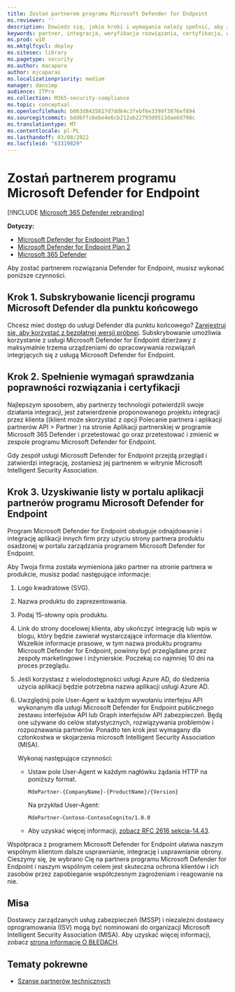 ```yaml
---
title: Zostań partnerem programu Microsoft Defender for Endpoint
ms.reviewer: ''
description: Dowiedz się, jakie kroki i wymagania należy spełnić, aby zintegrować swoje rozwiązanie z programem Microsoft Defender for Endpoint i zostać partnerem.
keywords: partner, integracja, weryfikacja rozwiązania, certyfikacja, wymagania, członek, misa, portal aplikacji
ms.prod: w10
ms.mktglfcycl: deploy
ms.sitesec: library
ms.pagetype: security
ms.author: macapara
author: mjcaparas
ms.localizationpriority: medium
manager: dansimp
audience: ITPro
ms.collection: M365-security-compliance
ms.topic: conceptual
ms.openlocfilehash: b063d8435817d7dd64c3febf6e3399f3876ef894
ms.sourcegitcommit: bdd6ffc6ebe4e6cb212ab22793d9513dae6d798c
ms.translationtype: MT
ms.contentlocale: pl-PL
ms.lasthandoff: 03/08/2022
ms.locfileid: "63319829"
---
```

# <a name="become-a-microsoft-defender-for-endpoint-partner"></a>Zostań partnerem programu Microsoft Defender for Endpoint

[!INCLUDE [Microsoft 365 Defender rebranding](../../includes/microsoft-defender.md)]

**Dotyczy:**
- [Microsoft Defender for Endpoint Plan 1](https://go.microsoft.com/fwlink/p/?linkid=2154037)
- [Microsoft Defender for Endpoint Plan 2](https://go.microsoft.com/fwlink/p/?linkid=2154037)
- [Microsoft 365 Defender](https://go.microsoft.com/fwlink/?linkid=2118804)


Aby zostać partnerem rozwiązania Defender for Endpoint, musisz wykonać poniższe czynności.

## <a name="step-1-subscribe-to-a-microsoft-defender-for-endpoint-license"></a>Krok 1. Subskrybowanie licencji programu Microsoft Defender dla punktu końcowego

Chcesz mieć dostęp do usługi Defender dla punktu końcowego? [Zarejestruj się, aby korzystać z bezpłatnej wersji próbnej](https://signup.microsoft.com/create-account/signup?products=7f379fee-c4f9-4278-b0a1-e4c8c2fcdf7e&ru=https://aka.ms/MDEp2OpenTrial?ocid=docs-wdatp-exposedapis-abovefoldlink). Subskrybowanie umożliwia korzystanie z usługi Microsoft Defender for Endpoint dzierżawy z maksymalnie trzema urządzeniami do opracowywania rozwiązań integrjących się z usługą Microsoft Defender for Endpoint.

## <a name="step-2-fulfill-the-solution-validation-and-certification-requirements"></a>Krok 2. Spełnienie wymagań sprawdzania poprawności rozwiązania i certyfikacji

Najlepszym sposobem, aby partnerzy technologii potwierdzili swoje działania integracji, jest zatwierdzenie proponowanego projektu integracji  przez klienta (\(klient może skorzystać z opcji Polecanie partnera i aplikacji partnerów API > Partner [](https://security.microsoft.com/interoperability/partnersapps)\) na stronie Aplikacji partnerskiej w programie Microsoft 365 Defender i przetestować go oraz przetestować i zmienić w zespole programu Microsoft Defender for Endpoint.

Gdy zespół usługi Microsoft Defender for Endpoint przejdą przegląd i zatwierdzi integrację, zostaniesz jej partnerem w witrynie Microsoft Intelligent Security Association.

## <a name="step-3-get-listed-in-the-microsoft-defender-for-endpoint-partner-application-portal"></a>Krok 3. Uzyskiwanie listy w portalu aplikacji partnerów programu Microsoft Defender for Endpoint

Program Microsoft Defender for Endpoint obsługuje odnajdowanie i integrację aplikacji innych firm przy użyciu strony partnera [](partner-applications.md) produktu osadzonej w portalu zarządzania programem Microsoft Defender for Endpoint.

Aby Twoja firma została wymieniona jako partner na stronie partnera w produkcie, musisz podać następujące informacje:

1. Logo kwadratowe (SVG).
2. Nazwa produktu do zaprezentowania.
3. Podaj 15-słowny opis produktu.
4. Link do strony docelowej klienta, aby ukończyć integrację lub wpis w blogu, który będzie zawierał wystarczające informacje dla klientów. Wszelkie informacje prasowe, w tym nazwa produktu programu Microsoft Defender for Endpoint, powinny być przeglądane przez zespoły marketingowe i inżynierskie. Poczekaj co najmniej 10 dni na proces przeglądu.
5. Jeśli korzystasz z wielodostępności usługi Azure AD, do śledzenia użycia aplikacji będzie potrzebna nazwa aplikacji usługi Azure AD.
6. Uwzględnij pole User-Agent w każdym wywołaniu interfejsu API wykonanym dla usługi Microsoft Defender for Endpoint publicznego zestawu interfejsów API lub Graph interfejsów API zabezpieczeń. Będą one używane do celów statystycznych, rozwiązywania problemów i rozpoznawania partnerów. Ponadto ten krok jest wymagany dla członkostwa w skojarzenia microsoft Intelligent Security Association (MISA).

   Wykonaj następujące czynności:

   - Ustaw pole User-Agent w każdym nagłówku żądania HTTP na poniższy format.

     ```http
     MdePartner-{CompanyName}-{ProductName}/{Version}
     ```

     Na przykład User-Agent:

     ```http
     MdePartner-Contoso-ContosoCognito/1.0.0
     ```

   - Aby uzyskać więcej informacji, [zobacz RFC 2616 sekcja-14.43](https://tools.ietf.org/html/rfc2616#section-14.43).

Współpraca z programem Microsoft Defender for Endpoint ułatwia naszym wspólnym klientom dalsze usprawnianie, integrację i usprawnianie obrony. Cieszymy się, że wybrano Cię na partnera programu Microsoft Defender for Endpoint i naszym wspólnym celem jest skuteczna ochrona klientów i ich zasobów przez zapobieganie współczesnym zagrożeniam i reagowanie na nie.

## <a name="misa-nomination"></a>Misa 
Dostawcy zarządzanych usług zabezpieczeń (MSSP) i niezależni dostawcy oprogramowania (ISV) mogą być nominowani do organizacji Microsoft Intelligent Security Association (MISA). Aby uzyskać więcej informacji, zobacz [strona informacje O BŁĘDACH](https://www.microsoft.com/security/business/intelligent-security-association).


## <a name="related-topics"></a>Tematy pokrewne

- [Szanse partnerów technicznych](partner-integration.md)
